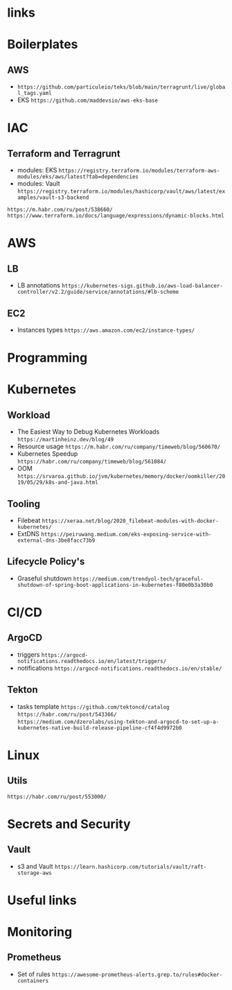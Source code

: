 # links


# Boilerplates 

## AWS

- `https://github.com/particuleio/teks/blob/main/terragrunt/live/global_tags.yaml`
- EKS `https://github.com/maddevsio/aws-eks-base`


# IAC

## Terraform and Terragrunt

- modules: EKS `https://registry.terraform.io/modules/terraform-aws-modules/eks/aws/latest?tab=dependencies`
- modules: Vault `https://registry.terraform.io/modules/hashicorp/vault/aws/latest/examples/vault-s3-backend`


`https://m.habr.com/ru/post/538660/`
`https://www.terraform.io/docs/language/expressions/dynamic-blocks.html`

# AWS

## LB

- LB annotations `https://kubernetes-sigs.github.io/aws-load-balancer-controller/v2.2/guide/service/annotations/#lb-scheme`

## EC2

- Instances types `https://aws.amazon.com/ec2/instance-types/`

# Programming

# Kubernetes

## Workload

- The Easiest Way to Debug Kubernetes Workloads `https://martinheinz.dev/blog/49`
- Resource usage `https://m.habr.com/ru/company/timeweb/blog/560670/`
- Kubernetes Speedup `https://habr.com/ru/company/timeweb/blog/561084/`
- OOM `https://srvaroa.github.io/jvm/kubernetes/memory/docker/oomkiller/2019/05/29/k8s-and-java.html`

## Tooling 

- Filebeat `https://xeraa.net/blog/2020_filebeat-modules-with-docker-kubernetes/`
- ExtDNS `https://peiruwang.medium.com/eks-exposing-service-with-external-dns-3be8facc73b9`

## Lifecycle Policy's

- Graseful shutdown `https://medium.com/trendyol-tech/graceful-shutdown-of-spring-boot-applications-in-kubernetes-f80e0b3a30b0`


# CI/CD

## ArgoCD

- triggers `https://argocd-notifications.readthedocs.io/en/latest/triggers/`
- notifications `https://argocd-notifications.readthedocs.io/en/stable/`


## Tekton


- tasks template `https://github.com/tektoncd/catalog`
`https://habr.com/ru/post/543366/`
`https://medium.com/dzerolabs/using-tekton-and-argocd-to-set-up-a-kubernetes-native-build-release-pipeline-cf4f4d9972b0`

# Linux 

## Utils

`https://habr.com/ru/post/553000/`


# Secrets and Security 

## Vault 

- s3 and Vault `https://learn.hashicorp.com/tutorials/vault/raft-storage-aws`

# Useful links



# Monitoring 

## Prometheus

- Set of rules `https://awesome-prometheus-alerts.grep.to/rules#docker-containers`
